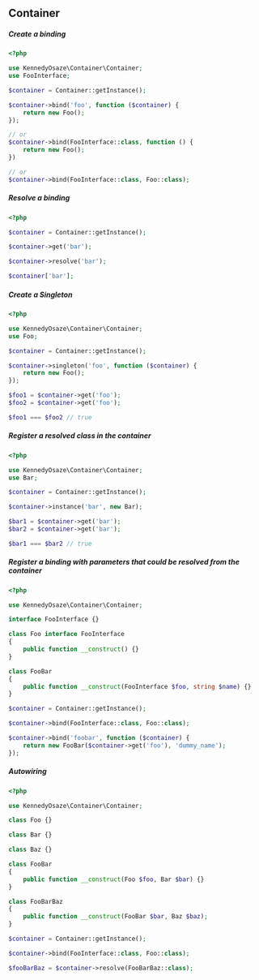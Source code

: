 ## Container

##### Create a binding

```php
<?php

use KennedyOsaze\Container\Container;
use FooInterface;

$container = Container::getInstance();

$container->bind('foo', function ($container) {
    return new Foo();
});

// or
$container->bind(FooInterface::class, function () {
    return new Foo();
})

// or
$container->bind(FooInterface::class, Foo::class);
```

##### Resolve a binding

```php
<?php

$container = Container::getInstance();

$container->get('bar');

$container->resolve('bar');

$container['bar'];
```

##### Create a Singleton

```php
<?php

use KennedyOsaze\Container\Container;
use Foo;

$container = Container::getInstance();

$container->singleton('foo', function ($container) {
    return new Foo();
});

$foo1 = $container->get('foo');
$foo2 = $container->get('foo');

$foo1 === $foo2 // true
```

##### Register a resolved class in the container

```php
<?php

use KennedyOsaze\Container\Container;
use Bar;

$container = Container::getInstance();

$container->instance('bar', new Bar);

$bar1 = $container->get('bar');
$bar2 = $container->get('bar');

$bar1 === $bar2 // true
```

##### Register a binding with parameters that could be resolved from the container

```php
<?php

use KennedyOsaze\Container\Container;

interface FooInterface {}

class Foo interface FooInterface
{
    public function __construct() {}
}

class FooBar
{
    public function __construct(FooInterface $foo, string $name) {}
}

$container = Container::getInstance();

$container->bind(FooInterface::class, Foo::class);

$container->bind('foobar', function ($container) {
    return new FooBar($container->get('foo'), 'dummy_name');
});
```

##### Autowiring

```php
<?php

use KennedyOsaze\Container\Container;

class Foo {}

class Bar {}

class Baz {}

class FooBar
{
    public function __construct(Foo $foo, Bar $bar) {}
}

class FooBarBaz
{
    public function __construct(FooBar $bar, Baz $baz);
}

$container = Container::getInstance();

$container->bind(FooInterface::class, Foo::class);

$fooBarBaz = $container->resolve(FooBarBaz::class);
```
